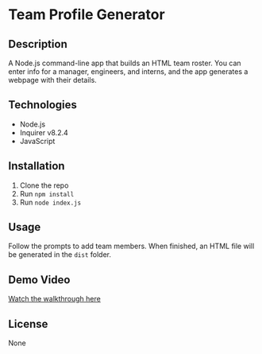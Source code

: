 # Team Profile Generator

## Description
A Node.js command-line app that builds an HTML team roster. You can enter info for a manager, engineers, and interns, and the app generates a webpage with their details.

## Technologies
- Node.js
- Inquirer v8.2.4
- JavaScript

## Installation
1. Clone the repo
2. Run `npm install`
3. Run `node index.js`

## Usage
Follow the prompts to add team members. When finished, an HTML file will be generated in the `dist` folder.

## Demo Video
[Watch the walkthrough here](https://your-demo-link.com)

## License
None
